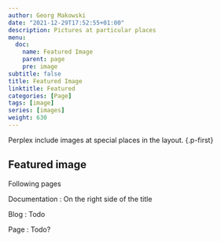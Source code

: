 ```yaml
---
author: Georg Makowski
date: "2021-12-29T17:52:55+01:00"
description: Pictures at particular places
menu:
  doc:
    name: Featured Image
    parent: page
    pre: image
subtitle: false
title: Featured Image
linktitle: Featured
categories: [Page]
tags: [image]
series: [images]
weight: 630
---
```


Perplex  include images at special places in the layout.
{.p-first} <!-- more -->

## Featured image

Following pages

Documentation
: On the right side of the title

Blog
: Todo

Page
: Todo?
